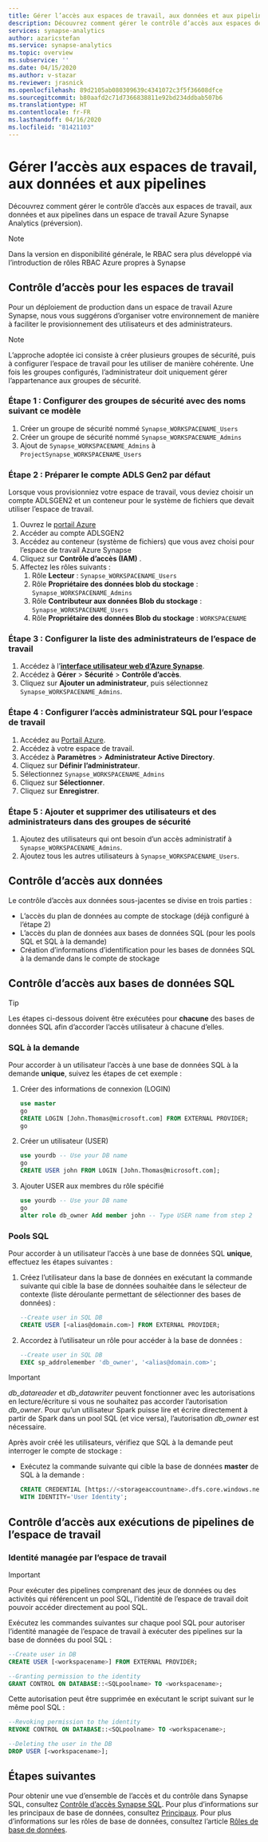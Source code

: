 ```yaml
---
title: Gérer l’accès aux espaces de travail, aux données et aux pipelines
description: Découvrez comment gérer le contrôle d’accès aux espaces de travail, aux données et aux pipelines dans un espace de travail Azure Synapse Analytics (préversion).
services: synapse-analytics
author: azaricstefan
ms.service: synapse-analytics
ms.topic: overview
ms.subservice: ''
ms.date: 04/15/2020
ms.author: v-stazar
ms.reviewer: jrasnick
ms.openlocfilehash: 89d2105ab080309639c4341072c3f5f36608dfce
ms.sourcegitcommit: b80aafd2c71d7366838811e92bd234ddbab507b6
ms.translationtype: HT
ms.contentlocale: fr-FR
ms.lasthandoff: 04/16/2020
ms.locfileid: "81421103"
---
```

# <a name="manage-access-to-workspaces-data-and-pipelines"></a>Gérer l’accès aux espaces de travail, aux données et aux pipelines

Découvrez comment gérer le contrôle d’accès aux espaces de travail, aux données et aux pipelines dans un espace de travail Azure Synapse Analytics (préversion).

> [!NOTE]
> Dans la version en disponibilité générale, le RBAC sera plus développé via l’introduction de rôles RBAC Azure propres à Synapse

## <a name="access-control-for-workspace"></a>Contrôle d’accès pour les espaces de travail

Pour un déploiement de production dans un espace de travail Azure Synapse, nous vous suggérons d’organiser votre environnement de manière à faciliter le provisionnement des utilisateurs et des administrateurs.

> [!NOTE]
> L’approche adoptée ici consiste à créer plusieurs groupes de sécurité, puis à configurer l’espace de travail pour les utiliser de manière cohérente. Une fois les groupes configurés, l’administrateur doit uniquement gérer l’appartenance aux groupes de sécurité.

### <a name="step-1-set-up-security-groups-with-names-following-this-pattern"></a>Étape 1 : Configurer des groupes de sécurité avec des noms suivant ce modèle

1. Créer un groupe de sécurité nommé `Synapse_WORKSPACENAME_Users`
2. Créer un groupe de sécurité nommé `Synapse_WORKSPACENAME_Admins`
3. Ajout de `Synapse_WORKSPACENAME_Admins` à `ProjectSynapse_WORKSPACENAME_Users`

### <a name="step-2-prepare-the-default-adls-gen2-account"></a>Étape 2 : Préparer le compte ADLS Gen2 par défaut

Lorsque vous provisionniez votre espace de travail, vous deviez choisir un compte ADLSGEN2 et un conteneur pour le système de fichiers que devait utiliser l’espace de travail.

1. Ouvrez le [portail Azure](https://portal.azure.com)
2. Accéder au compte ADLSGEN2
3. Accédez au conteneur (système de fichiers) que vous avez choisi pour l’espace de travail Azure Synapse
4. Cliquez sur **Contrôle d’accès (IAM)** .
5. Affectez les rôles suivants :
   1. Rôle **Lecteur** : `Synapse_WORKSPACENAME_Users`
   2. Rôle **Propriétaire des données blob du stockage** : `Synapse_WORKSPACENAME_Admins`
   3. Rôle **Contributeur aux données Blob du stockage** : `Synapse_WORKSPACENAME_Users`
   4. Rôle **Propriétaire des données Blob du stockage** : `WORKSPACENAME`
  
### <a name="step-3-configure-the-workspace-admin-list"></a>Étape 3 : Configurer la liste des administrateurs de l’espace de travail

1. Accédez à l’[**interface utilisateur web d’Azure Synapse**](https://web.azuresynapse.net).
2. Accédez à **Gérer**  > **Sécurité** > **Contrôle d’accès**.
3. Cliquez sur **Ajouter un administrateur**, puis sélectionnez `Synapse_WORKSPACENAME_Admins`.

### <a name="step-4-configure-sql-admin-access-for-the-workspace"></a>Étape 4 : Configurer l’accès administrateur SQL pour l’espace de travail

1. Accédez au [Portail Azure](https://portal.azure.com).
2. Accédez à votre espace de travail.
3. Accédez à **Paramètres** > **Administrateur Active Directory**.
4. Cliquez sur **Définir l’administrateur**.
5. Sélectionnez `Synapse_WORKSPACENAME_Admins`
6. Cliquez sur **Sélectionner**.
7. Cliquez sur **Enregistrer**.

### <a name="step-5-add-and-remove-users-and-admins-to-security-groups"></a>Étape 5 : Ajouter et supprimer des utilisateurs et des administrateurs dans des groupes de sécurité

1. Ajoutez des utilisateurs qui ont besoin d’un accès administratif à `Synapse_WORKSPACENAME_Admins`.
2. Ajoutez tous les autres utilisateurs à `Synapse_WORKSPACENAME_Users`.

## <a name="access-control-to-data"></a>Contrôle d’accès aux données

Le contrôle d’accès aux données sous-jacentes se divise en trois parties :

- L’accès du plan de données au compte de stockage (déjà configuré à l’étape 2)
- L’accès du plan de données aux bases de données SQL (pour les pools SQL et SQL à la demande)
- Création d’informations d’identification pour les bases de données SQL à la demande dans le compte de stockage

## <a name="access-control-to-sql-databases"></a>Contrôle d’accès aux bases de données SQL

> [!TIP]
> Les étapes ci-dessous doivent être exécutées pour **chacune** des bases de données SQL afin d’accorder l’accès utilisateur à chacune d’elles.

### <a name="sql-on-demand"></a>SQL à la demande

Pour accorder à un utilisateur l’accès à une base de données SQL à la demande **unique**, suivez les étapes de cet exemple :

1. Créer des informations de connexion (LOGIN)

    ```sql
    use master
    go
    CREATE LOGIN [John.Thomas@microsoft.com] FROM EXTERNAL PROVIDER;
    go
    ```

2. Créer un utilisateur (USER)

    ```sql
    use yourdb -- Use your DB name
    go
    CREATE USER john FROM LOGIN [John.Thomas@microsoft.com];
    ```

3. Ajouter USER aux membres du rôle spécifié

    ```sql
    use yourdb -- Use your DB name
    go
    alter role db_owner Add member john -- Type USER name from step 2
    ```

### <a name="sql-pools"></a>Pools SQL

Pour accorder à un utilisateur l’accès à une base de données SQL **unique**, effectuez les étapes suivantes :

1. Créez l’utilisateur dans la base de données en exécutant la commande suivante qui cible la base de données souhaitée dans le sélecteur de contexte (liste déroulante permettant de sélectionner des bases de données) :

    ```sql
    --Create user in SQL DB
    CREATE USER [<alias@domain.com>] FROM EXTERNAL PROVIDER;
    ```

2. Accordez à l’utilisateur un rôle pour accéder à la base de données :

    ```sql
    --Create user in SQL DB
    EXEC sp_addrolemember 'db_owner', '<alias@domain.com>';
    ```

> [!IMPORTANT]
> *db_datareader* et *db_datawriter* peuvent fonctionner avec les autorisations en lecture/écriture si vous ne souhaitez pas accorder l’autorisation *db_owner*.
> Pour qu’un utilisateur Spark puisse lire et écrire directement à partir de Spark dans un pool SQL (et vice versa), l’autorisation *db_owner* est nécessaire.

Après avoir créé les utilisateurs, vérifiez que SQL à la demande peut interroger le compte de stockage :

- Exécutez la commande suivante qui cible la base de données **master** de SQL à la demande :

    ```sql
    CREATE CREDENTIAL [https://<storageaccountname>.dfs.core.windows.net]
    WITH IDENTITY='User Identity';
    ```

## <a name="access-control-to-workspace-pipeline-runs"></a>Contrôle d’accès aux exécutions de pipelines de l’espace de travail

### <a name="workspace-managed-identity"></a>Identité managée par l’espace de travail

> [!IMPORTANT]
> Pour exécuter des pipelines comprenant des jeux de données ou des activités qui référencent un pool SQL, l’identité de l’espace de travail doit pouvoir accéder directement au pool SQL.

Exécutez les commandes suivantes sur chaque pool SQL pour autoriser l’identité managée de l’espace de travail à exécuter des pipelines sur la base de données du pool SQL :

```sql
--Create user in DB
CREATE USER [<workspacename>] FROM EXTERNAL PROVIDER;

--Granting permission to the identity
GRANT CONTROL ON DATABASE::<SQLpoolname> TO <workspacename>;
```

Cette autorisation peut être supprimée en exécutant le script suivant sur le même pool SQL :

```sql
--Revoking permission to the identity
REVOKE CONTROL ON DATABASE::<SQLpoolname> TO <workspacename>;

--Deleting the user in the DB
DROP USER [<workspacename>];
```

## <a name="next-steps"></a>Étapes suivantes

Pour obtenir une vue d’ensemble de l’accès et du contrôle dans Synapse SQL, consultez [Contrôle d’accès Synapse SQL](../sql/access-control.md). Pour plus d’informations sur les principaux de base de données, consultez [Principaux](https://msdn.microsoft.com/library/ms181127.aspx). Pour plus d’informations sur les rôles de base de données, consultez l’article [Rôles de base de données](https://msdn.microsoft.com/library/ms189121.aspx).
